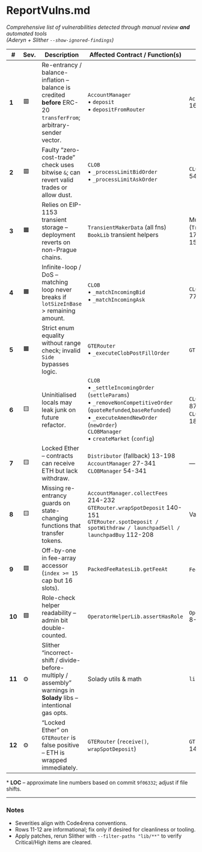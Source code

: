 
# ReportVulns.md  
_Comprehensive list of vulnerabilities detected through manual review **and** automated tools  
(Aderyn + Slither `--show-ignored-findings`)_

| # | Sev. | Description | Affected Contract / Function(s) | LOC* | Recommended Fix |
|---|------|-------------|---------------------------------|------|-----------------|
| **1** | 🟥 | Re-entrancy / balance-inflation – balance is credited **before** ERC-20 `transferFrom`; arbitrary-sender vector. | `AccountManager`  <br>• `deposit`  <br>• `depositFromRouter` |  `AccountManager.sol` 166-175 | Move `safeTransferFrom` **before** `_creditAccount`; add `nonReentrant`. |
| **2** | 🟥 | Faulty “zero-cost-trade” check uses bitwise `&`; can revert valid trades or allow dust. | `CLOB`  <br>• `_processLimitBidOrder`  <br>• `_processLimitAskOrder` |  `CLOB.sol` 505-515 & 545-555 | `if (quote==0 || base==0) revert ZeroCostTrade();`. |
| **3** | 🟧 | Relies on EIP-1153 transient storage – deployment reverts on non-Prague chains. | `TransientMakerData` (all fns) <br>`BookLib` transient helpers |  Multiple (`TransientMakerData.sol` 17-196, `Book.sol` 113-152) | Gate by `chainid` or add storage fallback. |
| **4** | 🟧 | Infinite-loop / DoS – matching loop never breaks if `lotSizeInBase` > remaining amount. | `CLOB`  <br>• `_matchIncomingBid`  <br>• `_matchIncomingAsk` | `CLOB.sol` 742-770 & 777-804 | Break early when `lotSize > incoming.amount` or pre-validate. |
| **5** | 🟧 | Strict enum equality without range check; invalid `Side` bypasses logic. | `GTERouter`  <br>• `_executeClobPostFillOrder` | `GTERouter.sol` 306-320 | `require(side==BUY || side==SELL)`. |
| **6** | 🟨 | Uninitialised locals may leak junk on future refactor. | `CLOB`  <br>• `_settleIncomingOrder` (`settleParams`)  <br>• `_removeNonCompetitiveOrder` (`quoteRefunded`,`baseRefunded`)  <br>• `_executeAmendNewOrder` (`newOrder`)  <br>`CLOBManager`  <br>• `createMarket` (`config`) | `CLOB.sol` 949-959, 875-884, 678-690 <br>`CLOBManager.sol` 177-185 | Initialise structs / vars explicitly. |
| **7** | 🟨 | Locked Ether – contracts can receive ETH but lack withdraw. | `Distributor`  (fallback) 13-198 <br>`AccountManager` 27-341 <br>`CLOBManager` 54-341 | — | Add owner-only `sweepETH(address)`. |
| **8** | 🟨 | Missing re-entrancy guards on state-changing functions that transfer tokens. | `AccountManager.collectFees` 214-232 <br>`GTERouter.wrapSpotDeposit` 140-151 <br>`GTERouter.spotDeposit / spotWithdraw / launchpadSell / launchpadBuy` 112-208 | Various | Add `nonReentrant` or move external calls to end. |
| **9** | 🟩 | Off-by-one in fee-array accessor (`index >= 15` cap but 16 slots). | `PackedFeeRatesLib.getFeeAt` | `FeeData.sol` 56-63 | Guard with `index >= 16`. |
| **10** | 🟩 | Role-check helper readability – admin bit double-counted. | `OperatorHelperLib.assertHasRole` | `OperatorHelperLib.sol` 8-22 | Separate `hasRole` & `isAdmin` checks. |
| **11** | ⚙️ | Slither “incorrect-shift / divide-before-multiply / assembly” warnings in **Solady** libs – intentional gas opts. | Solady utils & math | `lib/solady/**` | Accept or replace with safer libs. |
| **12** | ⚙️ | “Locked Ether” on `GTERouter` is false positive – ETH is wrapped immediately. | `GTERouter` (`receive()`, `wrapSpotDeposit`) | `GTERouter.sol` 98-118, 140-151 | No action needed. |

\* **LOC** – approximate line numbers based on commit `9f06332`; adjust if file shifts.

---

### Notes
* Severities align with Code4rena conventions.  
* Rows 11-12 are informational; fix only if desired for cleanliness or tooling.  
* Apply patches, rerun Slither with `--filter-paths "lib/**"` to verify Critical/High items are cleared.
```